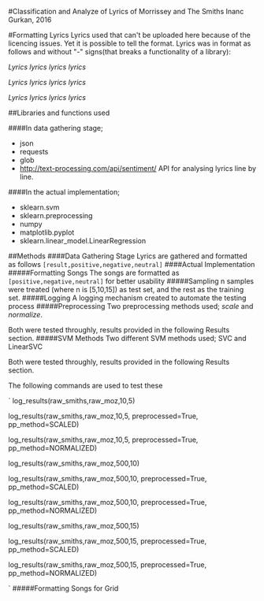 #Classification and Analyze of Lyrics of Morrissey and The Smiths
Inanc Gurkan, 2016

#Formatting Lyrics
Lyrics used that can't be uploaded here because of the licencing issues. Yet it is possible to tell the format. Lyrics was in format as follows and without "-" signs(that breaks a functionality of a library):

*Lyrics lyrics lyrics lyrics*

*Lyrics lyrics lyrics lyrics*

*Lyrics lyrics lyrics lyrics*

##Libraries and functions used

####In data gathering stage;
* json
* requests
* glob
* http://text-processing.com/api/sentiment/ API for analysing lyrics line by line.

####In the actual implementation;
* sklearn.svm
* sklearn.preprocessing
* numpy
* matplotlib.pyplot
* sklearn.linear_model.LinearRegression

##Methods
####Data Gathering Stage
Lyrics are gathered and formatted as follows
`[result,positive,negative,neutral]`
####Actual Implementation
#####Formatting Songs
The songs are formatted as `[positive,negative,neutral]` for better usability
#####Sampling
n samples were treated (where n is [5,10,15]) as test set, and the rest as the training set.
#####Logging
A logging mechanism created to automate the testing process
#####Preprocessing
Two preprocessing methods used; *scale* and *normalize*.

Both were tested throughly, results provided in the following Results section.
#####SVM Methods
Two different SVM methods used; SVC and LinearSVC

Both were tested throughly, results provided in the following Results section.

The following commands are used to test these

`
log_results(raw_smiths,raw_moz,10,5)

log_results(raw_smiths,raw_moz,10,5, preprocessed=True, pp_method=SCALED)

log_results(raw_smiths,raw_moz,10,5, preprocessed=True, pp_method=NORMALIZED)

log_results(raw_smiths,raw_moz,500,10)

log_results(raw_smiths,raw_moz,500,10, preprocessed=True, pp_method=SCALED)

log_results(raw_smiths,raw_moz,500,10, preprocessed=True, pp_method=NORMALIZED)

log_results(raw_smiths,raw_moz,500,15)

log_results(raw_smiths,raw_moz,500,15, preprocessed=True, pp_method=SCALED)

log_results(raw_smiths,raw_moz,500,15, preprocessed=True, pp_method=NORMALIZED)

`
#####Formatting Songs for Grid 
